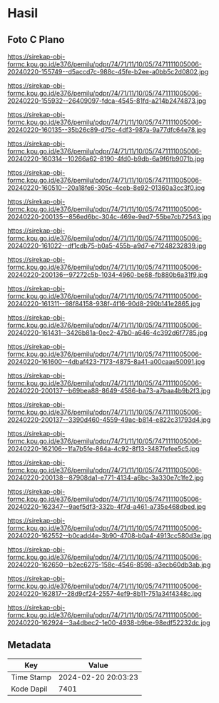 # Hasil

## Foto C Plano

https://sirekap-obj-formc.kpu.go.id/e376/pemilu/pdpr/74/71/11/10/05/7471111005006-20240220-155749--d5accd7c-988c-45fe-b2ee-a0bb5c2d0802.jpg

https://sirekap-obj-formc.kpu.go.id/e376/pemilu/pdpr/74/71/11/10/05/7471111005006-20240220-155932--26409097-fdca-4545-81fd-a214b2474873.jpg

https://sirekap-obj-formc.kpu.go.id/e376/pemilu/pdpr/74/71/11/10/05/7471111005006-20240220-160135--35b26c89-d75c-4df3-987a-9a77dfc64e78.jpg

https://sirekap-obj-formc.kpu.go.id/e376/pemilu/pdpr/74/71/11/10/05/7471111005006-20240220-160314--10266a62-8190-4fd0-b9db-6a9f6fb9071b.jpg

https://sirekap-obj-formc.kpu.go.id/e376/pemilu/pdpr/74/71/11/10/05/7471111005006-20240220-160510--20a18fe6-305c-4ceb-8e92-01360a3cc3f0.jpg

https://sirekap-obj-formc.kpu.go.id/e376/pemilu/pdpr/74/71/11/10/05/7471111005006-20240220-200135--856ed6bc-304c-469e-9ed7-55be7cb72543.jpg

https://sirekap-obj-formc.kpu.go.id/e376/pemilu/pdpr/74/71/11/10/05/7471111005006-20240220-161022--df1cdb75-b0a5-455b-a9d7-e71248232839.jpg

https://sirekap-obj-formc.kpu.go.id/e376/pemilu/pdpr/74/71/11/10/05/7471111005006-20240220-200136--97272c5b-1034-4960-be68-fb880b6a31f9.jpg

https://sirekap-obj-formc.kpu.go.id/e376/pemilu/pdpr/74/71/11/10/05/7471111005006-20240220-161311--98f84158-938f-4f16-90d8-290b141e2865.jpg

https://sirekap-obj-formc.kpu.go.id/e376/pemilu/pdpr/74/71/11/10/05/7471111005006-20240220-161431--3426b81a-0ec2-47b0-a646-4c392d6f7785.jpg

https://sirekap-obj-formc.kpu.go.id/e376/pemilu/pdpr/74/71/11/10/05/7471111005006-20240220-161600--4dbaf423-7173-4875-8a41-a00caae50091.jpg

https://sirekap-obj-formc.kpu.go.id/e376/pemilu/pdpr/74/71/11/10/05/7471111005006-20240220-200137--b69bea88-8649-4586-ba73-a7baa4b9b2f3.jpg

https://sirekap-obj-formc.kpu.go.id/e376/pemilu/pdpr/74/71/11/10/05/7471111005006-20240220-200137--3390d460-4559-49ac-b814-e822c31793d4.jpg

https://sirekap-obj-formc.kpu.go.id/e376/pemilu/pdpr/74/71/11/10/05/7471111005006-20240220-162106--1fa7b5fe-864a-4c92-8f13-3487fefee5c5.jpg

https://sirekap-obj-formc.kpu.go.id/e376/pemilu/pdpr/74/71/11/10/05/7471111005006-20240220-200138--87908da1-e771-4134-a6bc-3a330e7c1fe2.jpg

https://sirekap-obj-formc.kpu.go.id/e376/pemilu/pdpr/74/71/11/10/05/7471111005006-20240220-162347--9aef5df3-332b-4f7d-a461-a735e468dbed.jpg

https://sirekap-obj-formc.kpu.go.id/e376/pemilu/pdpr/74/71/11/10/05/7471111005006-20240220-162552--b0cadd4e-3b90-4708-b0a4-4913cc580d3e.jpg

https://sirekap-obj-formc.kpu.go.id/e376/pemilu/pdpr/74/71/11/10/05/7471111005006-20240220-162650--b2ec6275-158c-4546-8598-a3ecb60db3ab.jpg

https://sirekap-obj-formc.kpu.go.id/e376/pemilu/pdpr/74/71/11/10/05/7471111005006-20240220-162817--28d9cf24-2557-4ef9-8b11-751a34f4348c.jpg

https://sirekap-obj-formc.kpu.go.id/e376/pemilu/pdpr/74/71/11/10/05/7471111005006-20240220-162924--3a4dbec2-1e00-4938-b9be-98edf52232dc.jpg


## Metadata

| Key        | Value               |
| ---------- | ------------------- |
| Time Stamp | 2024-02-20 20:03:23 |
| Kode Dapil | 7401                |



